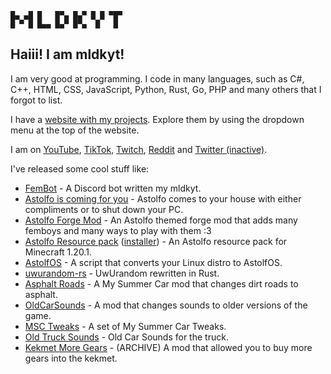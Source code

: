 ```
█▄ ▄█ █   █▀▄ █▄▀ █ █ ▀█▀
█ ▀ █ █▄▄ █▄▀ █▀▄  █   █
```

## Haiii! I am mldkyt!

I am very good at programming. I code in many languages, such as C#, C++, HTML, CSS, JavaScript, Python, Rust, Go, PHP and many others that I forgot to list.

I have a [website with my projects](https://mldkyt.com/). Explore them by using the dropdown menu at the top of the website.

I am on [YouTube](https://youtube.com/@mldkyt), [TikTok](https://tiktok.com/@mldkyt), [Twitch](https://twitch.tv/mldkyt1), [Reddit](https://reddit.com/u/MLDKYT) and [Twitter (inactive)](https://twitter.com/@mldkyt).

I've released some cool stuff like:

- [FemBot](https://mldkyt.com/fembot) - A Discord bot written my mldkyt.
- [Astolfo is coming for you](https://github.com/mldkyt/AstolfoIsComingForYou/releases) - Astolfo comes to your house with either compliments or to shut down your PC.
- [Astolfo Forge Mod](https://github.com/mldkyt/AstolfoForge/releases) - An Astolfo themed forge mod that adds many femboys and many ways to play with them :3
- [Astolfo Resource pack](https://github.com/mldkyt/AstolfoResourcePack) ([installer](https://github.com/mldkyt/AstolfoResourcePackInstaller/releases/)) - An Astolfo resource pack for Minecraft 1.20.1.
- [AstolfOS](https://github.com/mldkyt/AstolfOS/wiki/) - A script that converts your Linux distro to AstolfOS.
- [uwurandom-rs](https://github.com/mldkyt/uwurandom-rs/) - UwUrandom rewritten in Rust.
- [Asphalt Roads](https://www.mldkyt.com/project/asphaltroads) - A My Summer Car mod that changes dirt roads to asphalt.
- [OldCarSounds](https://www.mldkyt.com/project/oldcarsounds) - A mod that changes sounds to older versions of the game.
- [MSC Tweaks](https://www.mldkyt.com/project/msctweaks) - A set of My Summer Car Tweaks.
- [Old Truck Sounds](https://www.mldkyt.com/project/oldtruck) - Old Car Sounds for the truck.
- [Kekmet More Gears](https://www.mldkyt.com/project/kekmetmoregears) - (ARCHIVE) A mod that allowed you to buy more gears into the kekmet.
